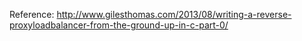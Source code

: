 Reference: http://www.gilesthomas.com/2013/08/writing-a-reverse-proxyloadbalancer-from-the-ground-up-in-c-part-0/
